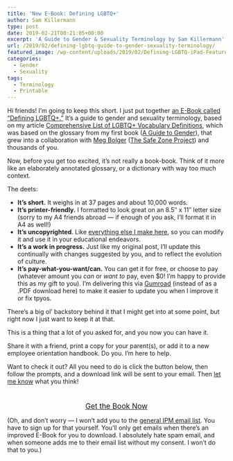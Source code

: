 ```yaml
---
title: 'New E-Book: Defining LGBTQ+'
author: Sam Killermann
type: post
date: 2019-02-21T00:21:05+00:00
excerpt: 'A Guide to Gender & Sexuality Terminology by Sam Killermann'
url: /2019/02/defining-lgbtq-guide-to-gender-sexuality-terminology/
featured_image: /wp-content/uploads/2019/02/Defining-LGBTQ-iPad-Featured-Image.jpg
categories:
  - Gender
  - Sexuality
tags: 
  - Terminology
  - Printable
---
```

Hi friends! I&#8217;m going to keep this short. I just put together [an E-Book called &#8220;Defining LGBTQ+.&#8221;][1] It&#8217;s a guide to gender and sexuality terminology, based on my article [Comprehensive List of LGBTQ+ Vocabulary Definitions][2], which was based on the glossary from my first book ([A Guide to Gender][3]), that grew into a collaboration with [Meg Bolger](https://megbolger.com) ([The Safe Zone Project][4]) and thousands of you.

Now, before you get too excited, it&#8217;s not really a book-book. Think of it more like an elaborately annotated glossary, or a dictionary with way too much context.

The deets:

  * **It&#8217;s short.** It weighs in at 37 pages and about 10,000 words. 
  * **It&#8217;s printer-friendly.** I formatted to look great on an 8.5&#8243; x 11&#8243; letter size (sorry to my A4 friends abroad &#8212; if enough of you ask, I&#8217;ll format it in A4 as well!)
  * **It&#8217;s uncopyrighted**. Like [everything else I make here][5], so you can modify it and use it in your educational endeavors.
  * **It&#8217;s a work in progress.** Just like my original post, I&#8217;ll update this continually with changes suggested by you, and to reflect the evolution of culture.
  * **It&#8217;s pay-what-you-want/can.** You can get it for free, or choose to pay (whatever amount you _can_ or _want to_ pay, even $0! I&#8217;m happy to provide this as my gift to you). I&#8217;m delivering this via [Gumroad][6] (instead of as a .PDF download here) to make it easier to update you when I improve it or fix tpyos.

There&#8217;s a big ol&#8217; backstory behind it that I might get into at some point, but right now I just want to keep it at that. 

This is a thing that a lot of you asked for, and you now you can have it. 

Share it with a friend, print a copy for your parent(s), or add it to a new employee orientation handbook. Do you. I&#8217;m here to help.

Want to check it out? All you need to do is click the button below, then follow the prompts, and a download link will be sent to your email. Then [let me know][7] what you think!

<div style="text-align:center; margin: 4vw auto 0; font-size:1.2em;">
  <a class="button" href="https://gum.co/defininglgbtq?wanted=true" target="_blank" rel="noopener noreferrer">Get the Book Now</a>
</div>

(Oh, and don&#8217;t worry &#8212; I won&#8217;t add you to the [general IPM email list][8]. You have to sign up for that yourself. You&#8217;ll only get emails when there&#8217;s an improved E-Book for you to download. I absolutely hate spam email, and when someone adds me to their email list without my consent. I won&#8217;t do that to you.)

 [1]: https://gum.co/defininglgbtq?wanted=true
 [2]: /2013/01/a-comprehensive-list-of-lgbtq-term-definitions/
 [3]: https://guidetogender.com
 [4]: https://www.thesafezoneproject.com
 [5]: /2013/11/uncopyright/
 [6]: https://gum.co/dWKTo
 [7]: /contact/
 [8]: https://itspronouncedmetrosexual.us17.list-manage.com/subscribe?u=a0b762405771bc100c33afcd3&id=d6240df40a